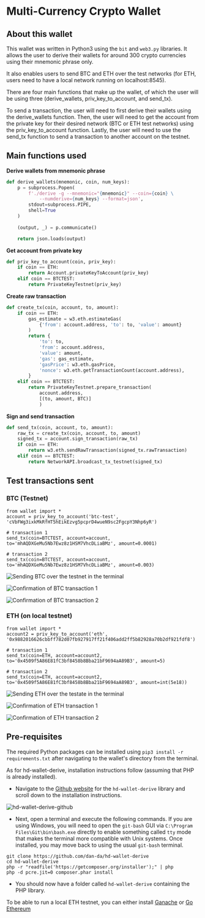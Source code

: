 # Multi-Currency Crypto Wallet

## About this wallet
This wallet was written in Python3 using the `bit` and `web3.py` libraries. It allows the user to derive their wallets for around 300 crypto currencies using their mnemonic phrase only.

It also enables users to send BTC and ETH over the test networks (for ETH, users need to have a local network running on localhost:8545).

There are four main functions that make up the wallet, of which the user will be using three (derive_wallets, priv_key_to_account, and send_tx).

To send a transaction, the user will need to first derive their wallets using the derive_wallets function. Then, the user will need to get the account from the private key for their desired network (BTC or ETH test networks) using the priv_key_to_account function. Lastly, the user will need to use the send_tx function to send a transaction to another account on the testnet.


## Main functions used

**Derive wallets from mnemonic phrase**

```python
def derive_wallets(mnemonic, coin, num_keys):
    p = subprocess.Popen(
        f'./derive -g --mnemonic="{mnemonic}" --coin={coin} \
            --numderive={num_keys} --format=json',
        stdout=subprocess.PIPE,
        shell=True
    )
    
    (output, _) = p.communicate()

    return json.loads(output)
```

**Get account from private key**

```python
def priv_key_to_account(coin, priv_key):
    if coin == ETH:
        return Account.privateKeyToAccount(priv_key)
    elif coin == BTCTEST:
        return PrivateKeyTestnet(priv_key)
```

**Create raw transaction**

```python
def create_tx(coin, account, to, amount):
    if coin == ETH:
        gas_estimate = w3.eth.estimateGas(
            {'from': account.address, 'to': to, 'value': amount}
        )
        return {
            'to': to,
            'from': account.address,
            'value': amount,
            'gas': gas_estimate,
            'gasPrice': w3.eth.gasPrice,
            'nonce': w3.eth.getTransactionCount(account.address),
        }
    elif coin == BTCTEST:
        return PrivateKeyTestnet.prepare_transaction(
            account.address,
            [(to, amount, BTC)]
            )
```

**Sign and send transaction**

```python
def send_tx(coin, account, to, amount):
    raw_tx = create_tx(coin, account, to, amount)
    signed_tx = account.sign_transaction(raw_tx)
    if coin == ETH:
        return w3.eth.sendRawTransaction(signed_tx.rawTransaction)
    elif coin == BTCTEST:
        return NetworkAPI.broadcast_tx_testnet(signed_tx)
```

## Test transactions sent
### BTC (Testnet)

```shell
from wallet import *
account = priv_key_to_account('btc-test', 'cVbFWg3ixkMkRfHT5hEikEzvg5pcprD4wueN9sc2FgcpY3Nhp6yR')

# transaction 1
send_tx(coin=BTCTEST, account=account, to='mhAQDXGeMu5Nb7Ewz8z1HSM7VhcDLiaBMz', amount=0.0001)

# transaction 2
send_tx(coin=BTCTEST, account=account, to='mhAQDXGeMu5Nb7Ewz8z1HSM7VhcDLiaBMz', amount=0.003)
```

![Sending BTC over the testnet in the terminal](./screenshots/sending_btc_2.png)

![Confirmation of BTC transaction 1](./screenshots/confirmation_sending_btc.png)

![Confirmation of BTC transaction 2](./screenshots/confirmation_sending_btc_2.png)

### ETH (on local testnet)

```shell
from wallet import *
account2 = priv_key_to_account('eth', '0x9882016626cbbff782d07fb927917ff21f406add2ff5b82928a70b2df921fdf8')

# transaction 1
send_tx(coin=ETH, account=account2, to='0x4509f5A86E81fC3bf8458b8Bba21bF9694aA89B3', amount=5)

# transaction 2
send_tx(coin=ETH, account=account2, to='0x4509f5A86E81fC3bf8458b8Bba21bF9694aA89B3', amount=int(5e18))
```

![Sending ETH over the testate in the terminal](./screenshots/eth_tx_terminal.png)

![Confirmation of ETH transaction 1](./screenshots/eth_tx_confirmation_1.png)

![Confirmation of ETH transaction 2](./screenshots/eth_tx_confirmation_2.png)

## Pre-requisites
The required Python packages can be installed using `pip3 install -r requirements.txt` after navigating to the wallet's directory from the terminal.

As for hd-wallet-derive, installation instructions follow (assuming that PHP is already installed).

* Navigate to the [Github website](https://github.com/dan-da/hd-wallet-derive) for the `hd-wallet-derive` library and scroll down to the installation instructions.

 ![hd-wallet-derive-github](./screenshots/hd-wallet-derive-github.png)

* Next, open a terminal and execute the following commands. If you are using Windows, you will need to open the `git-bash` GUI via `C:\Program Files\Git\bin\bash.exe` directly to enable something called `tty` mode that makes the terminal more compatible with Unix systems. Once installed, you may move back to using the usual `git-bash` terminal.

 ```shell
 git clone https://github.com/dan-da/hd-wallet-derive
 cd hd-wallet-derive
 php -r "readfile('https://getcomposer.org/installer');" | php
 php -d pcre.jit=0 composer.phar install
 ```

* You should now have a folder called `hd-wallet-derive` containing the PHP library.

To be able to run a local ETH testnet, you can either install [Ganache](https://www.trufflesuite.com/ganache) or [Go Ethereum](https://geth.ethereum.org/)